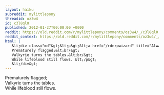 ```yaml
---
layout: haiku
subreddit: mylittlepony
threadid: oz3w4
id: c3l8ql0
published: 2012-01-27T00:00:00 +0000
reddit: https://old.reddit.com/r/mylittlepony/comments/oz3w4/_/c3l8ql0
reddit_context: https://old.reddit.com/r/mylittlepony/comments/oz3w4/_/c3l8ql0?context=3
html: |
   &lt;div class="md"&gt;&lt;p&gt;&lt;a href="/rderpwizard" title="Always Relevant / Defiance Of Goddesses / Paper Bagged Apples"&gt;&lt;/a&gt;
   Prematurely flagged;&lt;br/&gt;
   Valkyrie turns the tables.&lt;br/&gt;
   While lifeblood still flows. &lt;/p&gt;
   &lt;/div&gt;
---
```


[](/rderpwizard "Always Relevant / Defiance Of Goddesses / Paper Bagged Apples")
Prematurely flagged;  
Valkyrie turns the tables.  
While lifeblood still flows. 